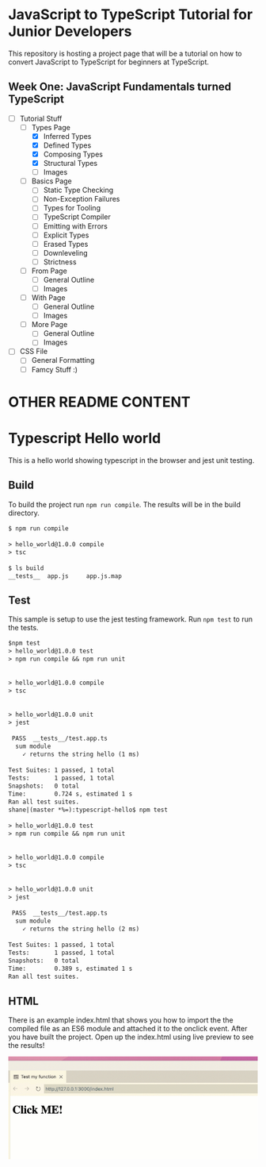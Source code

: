 # JavaScript to TypeScript Tutorial for Junior Developers
This repository is hosting a project page that will be a tutorial on how to convert JavaScript to TypeScript for beginners at TypeScript.
## Week One: JavaScript Fundamentals turned TypeScript
- [ ] Tutorial Stuff
  - [ ] Types Page
    - [x] Inferred Types
    - [x] Defined Types
    - [x] Composing Types
    - [x] Structural Types
    - [ ] Images
  - [ ] Basics Page
    - [ ] Static Type Checking
    - [ ] Non-Exception Failures
    - [ ] Types for Tooling
    - [ ] TypeScript Compiler
    - [ ] Emitting with Errors
    - [ ] Explicit Types
    - [ ] Erased Types
    - [ ] Downleveling
    - [ ] Strictness
  - [ ] From Page
    - [ ] General Outline
    - [ ] Images
  - [ ] With Page
    - [ ] General Outline
    - [ ] Images
  - [ ] More Page
    - [ ] General Outline
    - [ ] Images
- [ ] CSS File
  - [ ] General Formatting
  - [ ] Famcy Stuff :)
 
# OTHER README CONTENT

# Typescript Hello world

This is a hello world showing typescript in the browser and jest unit testing.

## Build

To build the project run `npm run compile`. The results will be in the build
directory.

```
$ npm run compile

> hello_world@1.0.0 compile
> tsc

$ ls build
__tests__  app.js     app.js.map
```

## Test

This sample is setup to use the jest testing framework. Run `npm test` to run
the tests.

```
$npm test
> hello_world@1.0.0 test
> npm run compile && npm run unit


> hello_world@1.0.0 compile
> tsc


> hello_world@1.0.0 unit
> jest

 PASS  __tests__/test.app.ts
  sum module
    ✓ returns the string hello (1 ms)

Test Suites: 1 passed, 1 total
Tests:       1 passed, 1 total
Snapshots:   0 total
Time:        0.724 s, estimated 1 s
Ran all test suites.
shane|(master *%=):typescript-hello$ npm test

> hello_world@1.0.0 test
> npm run compile && npm run unit


> hello_world@1.0.0 compile
> tsc


> hello_world@1.0.0 unit
> jest

 PASS  __tests__/test.app.ts
  sum module
    ✓ returns the string hello (2 ms)

Test Suites: 1 passed, 1 total
Tests:       1 passed, 1 total
Snapshots:   0 total
Time:        0.389 s, estimated 1 s
Ran all test suites.
```

## HTML

There is an example index.html that shows you how to import the the compiled
file as an ES6 module and attached it to the onclick event. After you have built
the project. Open up the index.html using live preview to see the results!

![screen capture](screen-capture.gif)
